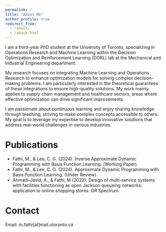 ```yaml
---
permalink: /
title: "About Me"
author_profile: true
redirect_from: 
  - /about/
  - /about.html
---
```

I am a third-year PhD student at the University of Toronto, specializing in Operations Research and Machine Learning within the Decision Optimization and Reinforcement Learning (DORL) lab at the Mechanical and Industrial Engineering department. 

My research focuses on integrating Machine Learning and Operations Research to enhance optimization models for solving complex decision-making problems. I am particularly interested in the theoretical guarantees of these integrations to ensure high-quality solutions. My work mainly applies to supply chain management and healthcare sectors, areas where effective optimization can drive significant improvements.

I am passionate about continuous learning and enjoy sharing knowledge through teaching, striving to make complex concepts accessible to others. My goal is to leverage my expertise to develop innovative solutions that address real-world challenges in various industries.



Publications
======
* Fathi, M., & Lee, C. G. (2024). Inverse Approximate Dynamic Programming with Basis Function Learning. (Working Paper).
* Fathi, M., & Lee, C. G. (2024). Approximate Dynamic Programming with Basis Function Learning. (Under Review).
* Ahmadi-Javid, A., & Fathi, M (2022). Design of multi-service systems with facilities functioning as open Jackson queueing networks: application to online shopping stores. OR Spectrum.



Contact
======
Email: m.fathi[at]mail.utoronto.ca

<script type='text/javascript' id='clustrmaps' src='//cdn.clustrmaps.com/map_v2.js?cl=b9c7c3&w=a&t=n&d=5h_S5s96cC3J3Jk60EuHExDkvvEE46LJjRUNBm08LH4&co=ffffff&cmo=ba5858&cmn=578757&ct=262121'></script>